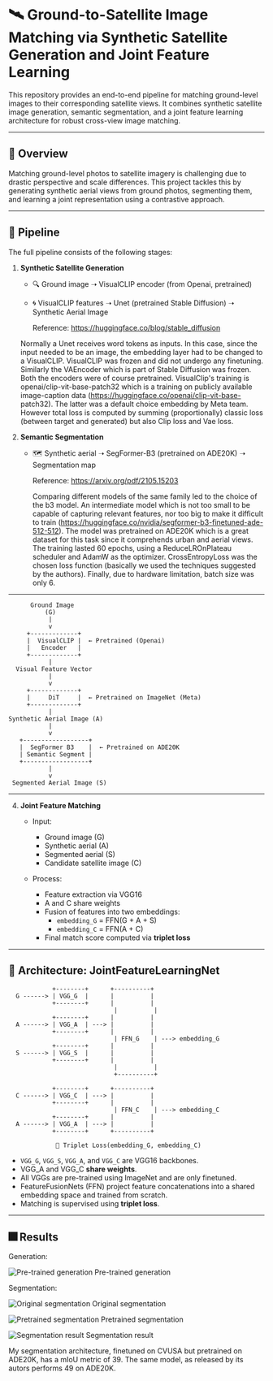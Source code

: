 # 🛰️ Ground-to-Satellite Image Matching via Synthetic Satellite Generation and Joint Feature Learning

This repository provides an end-to-end pipeline for matching ground-level images to their corresponding satellite views. 
It combines synthetic satellite image generation, semantic segmentation, and a joint feature learning architecture for robust cross-view image matching.

---

## 📌 Overview

Matching ground-level photos to satellite imagery is challenging due to drastic perspective and scale differences. 
This project tackles this by generating synthetic aerial views from ground photos, segmenting them, and learning a joint representation using a contrastive approach.

---

## 🧭 Pipeline

The full pipeline consists of the following stages:

1. **Synthetic Satellite Generation**  
   - 🔍 Ground image ➝ VisualCLIP encoder (from Openai, pretrained)
   - 🌀 VisualCLIP features ➝ Unet (pretrained Stable Diffusion) ➝ Synthetic Aerial Image
     
       Reference: https://huggingface.co/blog/stable_diffusion
   
   Normally a Unet receives word tokens as inputs. In this case, since the input needed to be an image, the embedding layer had to be changed to a VisualCLIP.
   VisualCLIP was frozen and did not undergo any finetuning. Similarly the VAEncoder which is part of Stable Diffusion was frozen.
   Both the encoders were of course pretrained. VisualClip's training is openai/clip-vit-base-patch32 which is a training on publicly available image-caption data (https://huggingface.co/openai/clip-vit-base-       patch32).
   The latter was a default choice embedding by Meta team. 
   However total loss is computed by summing (proportionally) classic loss (between target and generated) but also Clip loss and Vae loss.

3. **Semantic Segmentation**  
   - 🗺️ Synthetic aerial ➝ SegFormer-B3 (pretrained on ADE20K) ➝ Segmentation map
     
     Reference: https://arxiv.org/pdf/2105.15203

     Comparing different models of the same family led to the choice of the b3 model. An intermediate model which is not too small to be capable of capturing relevant features,
     nor too big to make it difficult to train (https://huggingface.co/nvidia/segformer-b3-finetuned-ade-512-512). The model was pretrained on ADE20K which is a great dataset for this task since it comprehends        urban and aerial views. The training lasted 60 epochs, using a ReduceLROnPlateau scheduler and AdamW as the optimizer. CrossEntropyLoss was the chosen loss function (basically we used the techniques       suggested by the authors). Finally, due to hardware limitation, batch size was only 6.

---
          Ground Image
              (G)
               |
               v
         +-------------+
         |  VisualCLIP |  ← Pretrained (Openai)
         |   Encoder   |
         +-------------+
               |
      Visual Feature Vector
               |
               v
         +-------------+
         |     DiT     |  ← Pretrained on ImageNet (Meta)
         +-------------+
               |
    Synthetic Aerial Image (A)
               |
               v
       +------------------+
       |  SegFormer B3    |  ← Pretrained on ADE20K
       | Semantic Segment |
       +------------------+
               |
               v
     Segmented Aerial Image (S)
     
---


4. **Joint Feature Matching**  
   - Input:  
     - Ground image (G)  
     - Synthetic aerial (A)  
     - Segmented aerial (S)  
     - Candidate satellite image (C)  

   - Process:  
     - Feature extraction via VGG16  
     - A and C share weights  
     - Fusion of features into two embeddings:  
       - `embedding_G` = FFN(G + A + S)  
       - `embedding_C` = FFN(A + C)  
     - Final match score computed via **triplet loss**

---

## 🧠 Architecture: JointFeatureLearningNet
                +--------+      +----------+
      G ------> | VGG_G  |      |          |
                +--------+      |          |
                                 |          |
                +--------+      |          |
      A ------> | VGG_A  | ---> |          |
                +--------+      |          |
                                 | FFN_G    | ---> embedding_G
                +--------+      |          |
      S ------> | VGG_S  |      |          |
                +--------+      |          |
                                 |          |
                                 +----------+

                +--------+      +----------+
      C ------> | VGG_C  | ---> |          |
                +--------+      |          |
                                 | FFN_C    | ---> embedding_C
                +--------+      |          |
      A ------> | VGG_A  | ---> |          |
                +--------+      +----------+

                 🔗 Triplet Loss(embedding_G, embedding_C)

- `VGG_G`, `VGG_S`, `VGG_A`, and `VGG_C` are VGG16 backbones.
- VGG_A and VGG_C **share weights**.
- All VGGs are pre-trained using ImageNet and are only finetuned.
- FeatureFusionNets (FFN) project feature concatenations into a shared embedding space and trained from scratch.
- Matching is supervised using **triplet loss**.

---
## 🎆 Results

Generation:

![Pre-trained generation](assets/gen_pretrained.png)
Pre-trained generation

Segmentation:

![Original segmentation](assets/output0000029.png)
Original segmentation

![Pretrained segmentation](assets/seg_pretrained.png)
Pretrained segmentation

![Segmentation result](assets/seg_6_scelta.png)
Segmentation result

My segmentation architecture, finetuned on CVUSA but pretrained on ADE20K, has a mIoU metric of 39. The same model, as released by its autors performs 49 on ADE20K.
